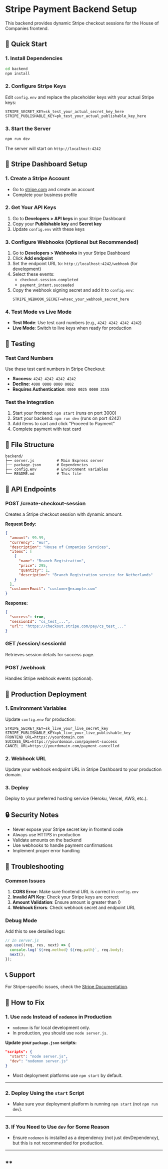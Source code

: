 # Stripe Payment Backend Setup

This backend provides dynamic Stripe checkout sessions for the House of Companies frontend.

## 🚀 Quick Start

### 1. Install Dependencies
```bash
cd backend
npm install
```

### 2. Configure Stripe Keys
Edit `config.env` and replace the placeholder keys with your actual Stripe keys:

```env
STRIPE_SECRET_KEY=sk_test_your_actual_secret_key_here
STRIPE_PUBLISHABLE_KEY=pk_test_your_actual_publishable_key_here
```

### 3. Start the Server
```bash
npm run dev
```

The server will start on `http://localhost:4242`

## 🔧 Stripe Dashboard Setup

### 1. Create a Stripe Account
- Go to [stripe.com](https://stripe.com) and create an account
- Complete your business profile

### 2. Get Your API Keys
1. Go to **Developers > API keys** in your Stripe Dashboard
2. Copy your **Publishable key** and **Secret key**
3. Update `config.env` with these keys

### 3. Configure Webhooks (Optional but Recommended)
1. Go to **Developers > Webhooks** in your Stripe Dashboard
2. Click **Add endpoint**
3. Set the endpoint URL to: `http://localhost:4242/webhook` (for development)
4. Select these events:
   - `checkout.session.completed`
   - `payment_intent.succeeded`
5. Copy the webhook signing secret and add it to `config.env`:
   ```env
   STRIPE_WEBHOOK_SECRET=whsec_your_webhook_secret_here
   ```

### 4. Test Mode vs Live Mode
- **Test Mode**: Use test card numbers (e.g., `4242 4242 4242 4242`)
- **Live Mode**: Switch to live keys when ready for production

## 🧪 Testing

### Test Card Numbers
Use these test card numbers in Stripe Checkout:
- **Success**: `4242 4242 4242 4242`
- **Decline**: `4000 0000 0000 0002`
- **Requires Authentication**: `4000 0025 0000 3155`

### Test the Integration
1. Start your frontend: `npm start` (runs on port 3000)
2. Start your backend: `npm run dev` (runs on port 4242)
3. Add items to cart and click "Proceed to Payment"
4. Complete payment with test card

## 📁 File Structure
```
backend/
├── server.js          # Main Express server
├── package.json       # Dependencies
├── config.env         # Environment variables
└── README.md          # This file
```

## 🔌 API Endpoints

### POST /create-checkout-session
Creates a Stripe checkout session with dynamic amount.

**Request Body:**
```json
{
  "amount": 99.99,
  "currency": "eur",
  "description": "House of Companies Services",
  "items": [
    {
      "name": "Branch Registration",
      "price": 295,
      "quantity": 1,
      "description": "Branch Registration service for Netherlands"
    }
  ],
  "customerEmail": "customer@example.com"
}
```

**Response:**
```json
{
  "success": true,
  "sessionId": "cs_test_...",
  "url": "https://checkout.stripe.com/pay/cs_test_..."
}
```

### GET /session/:sessionId
Retrieves session details for success page.

### POST /webhook
Handles Stripe webhook events (optional).

## 🚀 Production Deployment

### 1. Environment Variables
Update `config.env` for production:
```env
STRIPE_SECRET_KEY=sk_live_your_live_secret_key
STRIPE_PUBLISHABLE_KEY=pk_live_your_live_publishable_key
FRONTEND_URL=https://yourdomain.com
SUCCESS_URL=https://yourdomain.com/payment-success
CANCEL_URL=https://yourdomain.com/payment-cancelled
```

### 2. Webhook URL
Update your webhook endpoint URL in Stripe Dashboard to your production domain.

### 3. Deploy
Deploy to your preferred hosting service (Heroku, Vercel, AWS, etc.).

## 🔒 Security Notes

- Never expose your Stripe secret key in frontend code
- Always use HTTPS in production
- Validate amounts on the backend
- Use webhooks to handle payment confirmations
- Implement proper error handling

## 🐛 Troubleshooting

### Common Issues

1. **CORS Error**: Make sure frontend URL is correct in `config.env`
2. **Invalid API Key**: Check your Stripe keys are correct
3. **Amount Validation**: Ensure amount is greater than 0
4. **Webhook Errors**: Check webhook secret and endpoint URL

### Debug Mode
Add this to see detailed logs:
```javascript
// In server.js
app.use((req, res, next) => {
  console.log(`${req.method} ${req.path}`, req.body);
  next();
});
```

## 📞 Support

For Stripe-specific issues, check the [Stripe Documentation](https://stripe.com/docs). 

## 🔧 **How to Fix**

### 1. **Use `node` Instead of `nodemon` in Production**

- `nodemon` is for local development only.  
- In production, you should use `node server.js`.

**Update your `package.json` scripts:**

```json
"scripts": {
  "start": "node server.js",
  "dev": "nodemon server.js"
}
```

- Most deployment platforms use `npm start` by default.

---

### 2. **Deploy Using the `start` Script**

- Make sure your deployment platform is running `npm start` (not `npm run dev`).

---

### 3. **If You Need to Use `dev` for Some Reason**

- Ensure `nodemon` is installed as a dependency (not just devDependency), but this is not recommended for production.

---

## ** 